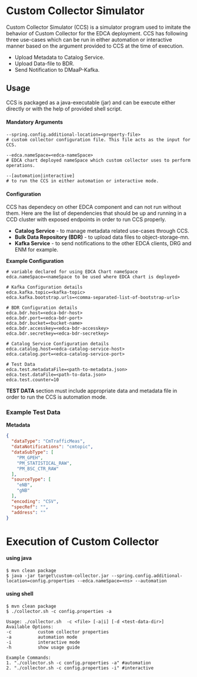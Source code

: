 # Custom Collector Simulator

Custom Collector Simulator (CCS) is a simulator program used to imitate the behavior of Custom
Collector for the EDCA deployment. CCS has following three use-cases which can be run in either automation 
or interactive manner based on the argument provided to CCS at the time of execution.
- Upload Metadata to Catalog Service.
- Upload Data-file to BDR.
- Send Notification to DMaaP-Kafka.

## Usage
CCS is packaged as a java-executable (jar) and can be execute either directly or with
the help of provided shell script.

#### Mandatory Arguments
```shell script
--spring.config.additional-location=<property-file>
# custom collector configuration file. This file acts as the input for CCS.

--edca.nameSpace=<edca-nameSpace>
# EDCA chart deployed nameSpace which custom collector uses to perform operations.

--[automation|interactive]
# to run the CCS in either automation or interactive mode.
```

#### Configuration
CCS has dependecy on other EDCA component and can not run without them. 
Here are the list of dependencies that should be up and running 
in a CCD cluster with exposed endpoints in order to run CCS properly.
- **Catalog Service** - to manage metadata related use-cases through CCS.
- **Bulk Data Repository (BDR)** - to upload data files to object-storage-mn.
- **Kafka Service** - to send notifications to the other EDCA clients, DRG and ENM for example.

**Example Configuration**
```properties
# variable declared for using EDCA Chart nameSpace
edca.nameSpace=<nameSpace to be used where EDCA chart is deployed>

# Kafka Configuration details
edca.kafka.topic=<kafka-topic>
edca.kafka.bootstrap.urls=<comma-separated-list-of-bootstrap-urls>

# BDR Configuration details
edca.bdr.host=<edca-bdr-host>
edca.bdr.port=<edca-bdr-port>
edca.bdr.bucket=<bucket-name>
edca.bdr.accesskey=<edca-bdr-accesskey>
edca.bdr.secretkey=<edca-bdr-secretkey>

# Catalog Service Configuration details
edca.catalog.host=<edca-catalog-service-host>
edca.catalog.port=<edca-catalog-service-port>

# Test Data
edca.test.metadataFile=<path-to-metadata.json>
edca.test.dataFile=<path-to-data.json>
edca.test.counter=10
```
**TEST DATA** section must include appropriate data and metadata file in order to run the CCS is automation mode.


### Example Test Data
**Metadata**
```json
{
  "dataType": "CmTrafficMeas",
  "dataNotifications": "cmtopic",
  "dataSubType": [
    "PM_GPEH",
    "PM_STATISTICAL_RAW",
    "PM_BSC_CTR_RAW"
  ],
  "sourceType": [
    "eNB",
    "gNB"
  ],
  "encoding": "CSV",
  "specRef": "",
  "address": ""
}
```

# Execution of Custom Collector

#### using java 
```shell script
$ mvn clean package
$ java -jar target\custom-collector.jar --spring.config.additional-location=config.properties --edca.nameSpace=<ns> --automation
```

#### using shell
```shell script
$ mvn clean package
$ ./collector.sh -c config.properties -a

Usage: ./collector.sh  -c <file> [-a|i] [-d <test-data-dir>]
Available Options:
-c          custom collector properties
-a          automation mode
-i          interactive mode
-h          show usage guide

Example Commands:
1. "./collector.sh -c config.properties -a" #automation
2. "./collector.sh -c config.properties -i" #interactive
```

